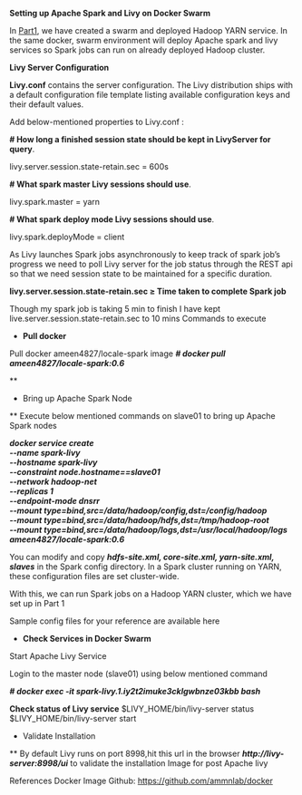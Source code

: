 **Setting up Apache Spark and Livy on Docker Swarm**

In [Part1](https://medium.com/@ameennagiwale/setting-up-apache-spark-livy-and-hadoop-cluster-using-docker-swarm-part-1-2-432a99eed2b8), we have created a swarm and deployed Hadoop YARN service. In the same docker, swarm environment will deploy Apache spark and livy services so Spark jobs can run on already deployed Hadoop cluster.

**Livy Server Configuration**

**Livy.conf** contains the server configuration. The Livy distribution ships with a default configuration file template listing available configuration keys and their default values.

Add below-mentioned properties to Livy.conf :

**# How long a finished session state should be kept in LivyServer for query**.

livy.server.session.state-retain.sec = 600s

**# What spark master Livy sessions should use**.

livy.spark.master = yarn

**# What spark deploy mode Livy sessions should use**.

livy.spark.deployMode = client

As Livy launches Spark jobs asynchronously to keep track of spark job’s progress we need to poll Livy server for the job status through the REST api so that we need session state to be maintained for a specific duration.

**livy.server.session.state-retain.sec ≥ Time taken to complete Spark job**

Though my spark job is taking 5 min to finish I have kept live.server.session.state-retain.sec to 10 mins
Commands to execute

- **Pull docker**

Pull docker ameen4827/locale-spark image
_**# docker pull ameen4827/locale-spark:0.6**_

**

- Bring up Apache Spark Node

**
Execute below mentioned commands on slave01 to bring up Apache Spark nodes

**_docker service create \
--name spark-livy \
--hostname spark-livy \
--constraint node.hostname==slave01 \
--network hadoop-net \
--replicas 1 \
--endpoint-mode dnsrr \
--mount type=bind,src=/data/hadoop/config,dst=/config/hadoop \
--mount type=bind,src=/data/hadoop/hdfs,dst=/tmp/hadoop-root \
--mount type=bind,src=/data/hadoop/logs,dst=/usr/local/hadoop/logs \
ameen4827/locale-spark:0.6_**

You can modify and copy **_hdfs-site.xml, core-site.xml, yarn-site.xml, slaves_** in the Spark config directory. In a Spark cluster running on YARN, these configuration files are set cluster-wide.

With this, we can run Spark jobs on a Hadoop YARN cluster, which we have set up in Part 1

Sample config files for your reference are available here

- **Check Services in Docker Swarm**

Start Apache Livy Service

Login to the master node (slave01) using below mentioned command

**_# docker exec -it spark-livy.1.iy2t2imuke3cklgwbnze03kbb bash_**

**Check status of Livy service**
 $LIVY_HOME/bin/livy-server status
 $LIVY_HOME/bin/livy-server start


- Validate Installation

**
By default Livy runs on port 8998,hit this url in the browser **_http://livy-server:8998/ui_** to validate the installation
Image for post
Apache livy

References
Docker Image Github: https://github.com/ammnlab/docker
